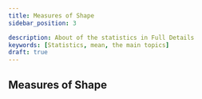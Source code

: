 ```yaml
---
title: Measures of Shape
sidebar_position: 3

description: About of the statistics in Full Details
keywords: [Statistics, mean, the main topics]
draft: true
---
```

## Measures of Shape
